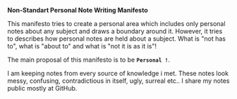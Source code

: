 **Non-Standart Personal Note Writing Manifesto**

This manifesto tries to create a personal area which includes only personal notes about any subject and draws a boundary around it.
However, it tries to describes how personal notes are held about a subject. What is "not has to", what is "about to" and what is "not it is as it is"!

The main proposal of this manifesto is to be **``Personal !``**.

I am keeping notes from every source of knowledge i met. These notes look messy, confusing, contradictious in itself, ugly, surreal etc..
 I share my notes public mostly at GitHub.  



